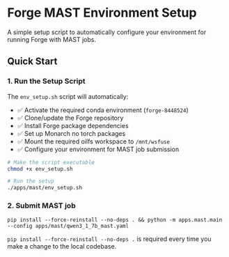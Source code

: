 # Forge MAST Environment Setup

A simple setup script to automatically configure your environment for running Forge with MAST jobs.

## Quick Start

### 1. Run the Setup Script

The `env_setup.sh` script will automatically:
- ✅ Activate the required conda environment (`forge-8448524`)
- ✅ Clone/update the Forge repository
- ✅ Install Forge package dependencies
- ✅ Set up Monarch no torch packages
- ✅ Mount the required oilfs workspace to `/mnt/wsfuse`
- ✅ Configure your environment for MAST job submission

```bash
# Make the script executable
chmod +x env_setup.sh

# Run the setup
./apps/mast/env_setup.sh

```

### 2. Submit MAST job

```
pip install --force-reinstall --no-deps . && python -m apps.mast.main --config apps/mast/qwen3_1_7b_mast.yaml
```

`pip install --force-reinstall --no-deps .` is required every time you make a change to the local codebase.
